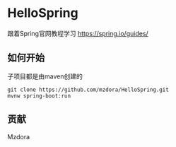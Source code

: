 # HelloSpring
跟着Spring官网教程学习 https://spring.io/guides/

## 如何开始
子项目都是由maven创建的
```
git clone https://github.com/mzdora/HelloSpring.git
mvnw spring-boot:run
```

## 贡献
Mzdora
